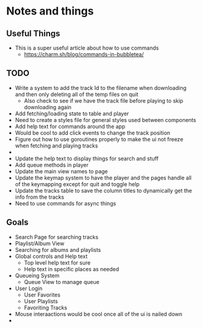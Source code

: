 # Notes and things

## Useful Things
- This is a super useful article about how to use commands
    - https://charm.sh/blog/commands-in-bubbletea/

## TODO
- Write a system to add the track Id to the filename when downloading and then only deleting all of the temp files on quit
    - Also check to see if we have the track file before playing to skip downloading again
- Add fetching/loading state to table and player
- Need to create a styles file for general styles used between components
- Add help text for commands around the app
- Would be cool to add click events to change the track position
- Figure out how to use goroutines properly to make the ui not freeze when fetching and playing tracks
- 
- Update the help text to display things for search and stuff
- Add queue methods in player
- Update the main view names to page
- Update the keymap system to have the player and the pages handle all of the keymapping except for quit and toggle help
- Update the tracks table to save the column titles to dynamically get the info from the tracks
- Need to use commands for async things


## Goals

- Search Page for searching tracks
- Playlist/Album View
- Searching for albums and playlists
- Global controls and Help text
    - Top level help text for sure
    - Help text in specific places as needed
- Queueing System
    - Queue View to manage queue
- User Login
    - User Favorites
    - User Playlists
    - Favoriting Tracks
- Mouse interaactions would be cool once all of the ui is nailed down
- 

